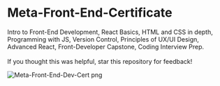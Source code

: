 # Meta-Front-End-Certificate
Intro to Front-End Development, React Basics, HTML and CSS in depth, Programming with JS, Version Control, Principles of  UX/UI Design, Advanced React, Front-Developer Capstone, Coding Interview Prep. 
<br>
<br>
If you thought this was helpful, star this repository for feedback!

![Meta-Front-End-Dev-Cert png](https://user-images.githubusercontent.com/97537360/210835013-1fd69faa-cd0b-4099-8051-6f4902df0885.png)
